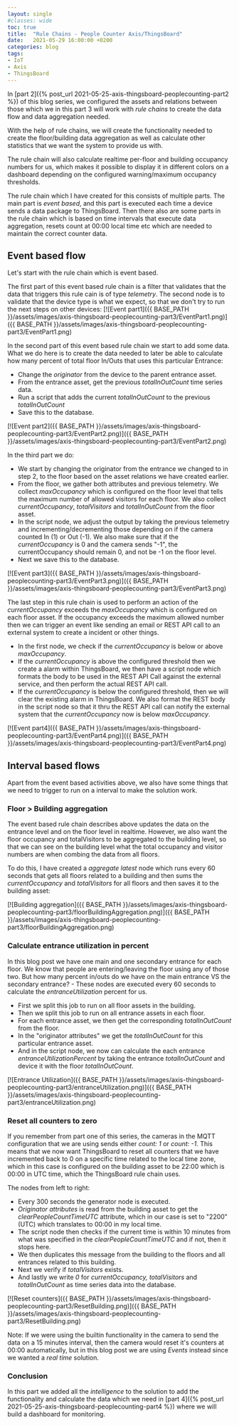 ```yaml
---
layout: single
#classes: wide
toc: true
title:  "Rule Chains - People Counter Axis/ThingsBoard"
date:   2021-05-29 16:00:00 +0200
categories: blog
tags: 
- IoT
- Axis
- ThingsBoard
---
```


In [part 2]({% post_url 2021-05-25-axis-thingsboard-peoplecounting-part2 %}) of this blog series, we configured the assets and relations between those which we in this part 3 will work with *rule chains* to create the data flow and data aggregation needed.

With the help of rule chains, we will create the functionality needed to create the floor/building data aggregation as well as calculate other statistics that we want the system to provide us with.

The rule chain will also calculate realtime per-floor and building occupancy numbers for us, which makes it possible to display it in different colors on a dashboard depending on the configured warning/maximum occupancy thresholds.

The rule chain which I have created for this consists of multiple parts. The main part is *event based*, and this part is executed each time a device sends a data package to ThingsBoard. Then there also are some parts in the rule chain which is based on time intervals that execute data aggregation, resets count at 00:00 local time etc which are needed to maintain the correct counter data.

## Event based flow

Let's start with the rule chain which is event based.

The first part of this event based rule chain is a filter that validates that the data that triggers this rule cain is of type *telemetry*. The second node is to validate that the device type is what we expect, so that we don't try to run the next steps on other devices:
[![Event part1]({{ BASE_PATH }}/assets/images/axis-thingsboard-peoplecounting-part3/EventPart1.png)]({{ BASE_PATH }}/assets/images/axis-thingsboard-peoplecounting-part3/EventPart1.png)

In the second part of this event based rule chain we start to add some data. What we do here is to create the data needed to later be able to calculate how many percent of total floor In/Outs that uses this particular Entrance:

* Change the *originator* from the device to the parent entrance asset.
* From the entrance asset, get the previous *totalInOutCount* time series data.
* Run a script that adds the current *totalInOutCount* to the previous *totalInOutCount*
* Save this to the database.

[![Event part2]({{ BASE_PATH }}/assets/images/axis-thingsboard-peoplecounting-part3/EventPart2.png)]({{ BASE_PATH }}/assets/images/axis-thingsboard-peoplecounting-part3/EventPart2.png)

In the third part we do:

* We start by changing the originator from the entrance we changed to in step 2, to the floor based on the asset relations we have created earlier.
* From the floor, we gather both attributes and previous telemetry. We collect *maxOccupancy* which is configured on the floor level that tells the maximum number of allowed visitors for each floor. We also collect *currentOccupancy*, *totalVisitors* and *totalInOutCount* from the floor asset.
* In the script node, we adjust the output by taking the previous telemetry and incrementing/decrementing those depending on if the camera counted In (1) or Out (-1). We also make sure that if the *currentOccupancy* is 0 and the camera sends "-1", the currentOccupancy should remain 0, and not be -1 on the floor level.
* Next we save this to the database.

[![Event part3]({{ BASE_PATH }}/assets/images/axis-thingsboard-peoplecounting-part3/EventPart3.png)]({{ BASE_PATH }}/assets/images/axis-thingsboard-peoplecounting-part3/EventPart3.png)

The last step in this rule chain is used to perform an action of the *currentOccupancy* exceeds the *maxOccupancy* which is configured on each floor asset. If the occupancy exceeds the maximum allowed number then we can trigger an event like sending an email or REST API call to an external system to create a incident or other things.

* In the first node, we check if the *currentOccupancy* is below or above *maxOccupancy*.
* If the *currentOccupancy* is above the configured threshold then we create a alarm within ThingsBoard, we then have a script node which formats the body to be used in the REST API Call against the external service, and then perform the actual REST API call.
* If the *currentOccupancy* is below the configured threshold, then we will clear the existing alarm in ThingsBoard. We also format the REST body in the script node so that it thru the REST API call can notify the external system that the *currentOccupancy* now is below *maxOccupancy*.

[![Event part4]({{ BASE_PATH }}/assets/images/axis-thingsboard-peoplecounting-part3/EventPart4.png)]({{ BASE_PATH }}/assets/images/axis-thingsboard-peoplecounting-part3/EventPart4.png)

## Interval based flows

Apart from the event based activities above, we also have some things that we need to trigger to run on a interval to make the solution work.

### Floor > Building aggregation

The event based rule chain describes above updates the data on the entrance level and on the floor level in realtime. However, we also want the floor occupancy and totalVisitors to be aggregated to the building level, so that we can see on the building level what the total occupancy and visitor numbers are when combing the data from all floors.

To do this, I have created a *aggregate latest* node which runs every 60 seconds that gets all floors related to a building and then sums the *currentOccupancy* and *totalVisitors* for all floors and then saves it to the building asset:

[![Building aggregation]({{ BASE_PATH }}/assets/images/axis-thingsboard-peoplecounting-part3/floorBuildingAggregation.png)]({{ BASE_PATH }}/assets/images/axis-thingsboard-peoplecounting-part3/floorBuildingAggregation.png)

### Calculate entrance utilization in percent

In this blog post we have one main and one secondary entrance for each floor. We know that people are entering/leaving the floor using any of those two. But how many percent in/outs do we have on the main entrance VS the secondary entrance? - These nodes are executed every 60 seconds to calculate the *entranceUtilization* percent for us.

* First we split this job to run on all floor assets in the building.
* Then we split this job to run on all entrance assets in each floor.
* For each entrance asset, we then get the corresponding *totalInOutCount* from the floor.
* In the "originator attributes" we get the *totalInOutCount* for this particular entrance asset.
* And in the script node, we now can calculate the each entrance *entranceUtilizationPercent* by taking the entrance *totalInOutCount* and device it with the floor *totalInOutCount*.

[![Entrance Utilization]({{ BASE_PATH }}/assets/images/axis-thingsboard-peoplecounting-part3/entranceUtilization.png)]({{ BASE_PATH }}/assets/images/axis-thingsboard-peoplecounting-part3/entranceUtilization.png)

### Reset all counters to zero

If you remember from part one of this series, the cameras in the MQTT configuration that we are using sends either *count: 1* or *count: -1*. This means that we now want ThingsBoard to reset all counters that we have incremented back to 0 on a specific time related to the local time zone, which in this case is configured on the building asset to be 22:00 which is 00:00 in UTC time, which the ThingsBoard rule chain uses.

The nodes from left to right:

* Every 300 seconds the generator node is executed.
* *Originator attributes* is read from the building asset to get the *clearPeopleCountTimeUTC* attribute, which in our case is set to "2200" (UTC) which translates to 00:00 in my local time.
* The script node then checks if the current time is within 10 minutes from what was specified in the *clearPeopleCountTimeUTC* and if not, then it stops here.
* We then duplicates this message from the building to the floors and all entrances related to this building.
* Next we verify if *totalVisitors* exists.
* And lastly we write *0* for *currentOccupancy, totalVisitors* and *totalInOutCount* as time series data into the database.

[![Reset counters]({{ BASE_PATH }}/assets/images/axis-thingsboard-peoplecounting-part3/ResetBuilding.png)]({{ BASE_PATH }}/assets/images/axis-thingsboard-peoplecounting-part3/ResetBuilding.png)

Note: If we were using the builtin functionality in the camera to send the data on a 15 minutes interval, then the camera would reset it's counters at 00:00 automatically, but in this blog post we are using *Events* instead since we wanted a *real time* solution.

### Conclusion

In this part we added all the *intelligence* to the solution to add the functionality and calculate the data which we need in [part 4]({% post_url 2021-05-25-axis-thingsboard-peoplecounting-part4 %}) where we will build a dashboard for monitoring.
